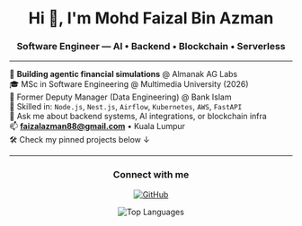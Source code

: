 <h1 align="center">Hi 👋, I'm Mohd Faizal Bin Azman</h1>
<h3 align="center">Software Engineer — AI • Backend • Blockchain • Serverless</h3>

---

🚀 **Building agentic financial simulations** @ Almanak AG Labs  
🎓 MSc in Software Engineering @ Multimedia University (2026)  
🏦 Former Deputy Manager (Data Engineering) @ Bank Islam  
🧠 Skilled in: `Node.js`, `Nest.js`, `Airflow`, `Kubernetes`, `AWS`, `FastAPI`  
💬 Ask me about backend systems, AI integrations, or blockchain infra  
📫 **faizalazman88@gmail.com** • Kuala Lumpur  
🛠️ Check my pinned projects below ↓

---

<h3 align="center">Connect with me</h3>

<p align="center">
  <a href="https://github.com/ParmenidesSartre">
    <img src="https://img.shields.io/badge/GitHub-ParmenidesSartre-black?style=flat-square&logo=github" alt="GitHub" />
  </a>
</p>

<p align="center">
  <img align="center" src="https://github-readme-stats.vercel.app/api/top-langs?username=parmenidessartre&show_icons=true&locale=en&layout=compact" alt="Top Languages" />
</p>
